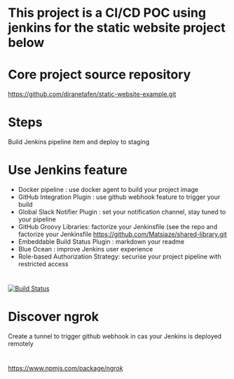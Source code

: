 # This project is a CI/CD POC using jenkins for the static website project below
# Core project source repository
https://github.com/diranetafen/static-website-example.git
# Steps
Build Jenkins pipeline item and deploy to staging
# Use Jenkins feature
- Docker pipeline : use docker agent to build your project image
- GitHub Integration Plugin : use github webhook feature to trigger your build
- Global Slack Notifier Plugin : set your notification channel, stay tuned to your pipeline
- GitHub Groovy Libraries: factorize your Jenkinsfile (see the repo and factorize your Jenkinsfile https://github.com/Matsiaze/shared-library.git
- Embeddable Build Status Plugin : markdown your readme
- Blue Ocean : improve Jenkins user experience
- Role-based Authorization Strategy: securise your project pipeline with restricted access
#
[![Build Status](http://192.168.56.9:8080/job/static-website-pipeline/badge/icon)](http://192.168.56.9:8080/job/static-website-pipeline/)
# Discover ngrok
Create a tunnel to trigger github webhook in cas your Jenkins is deployed remotely 
#
https://www.npmjs.com/package/ngrok

